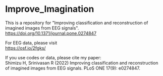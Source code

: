 # Improve_Imagination
This is a repository for "Improving classification and reconstruction of imagined images from EEG signals".  
https://doi.org/10.1371/journal.pone.0274847

For EEG data, please visit  
https://osf.io/2fgks/

If you use codes or data, please cite my paper:  
Shimizu H, Srinivasan R (2022) Improving classification and reconstruction of imagined images from EEG signals. PLoS ONE 17(9): e0274847.
